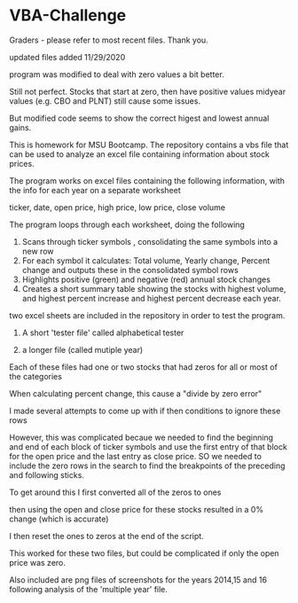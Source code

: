# VBA-Challenge

Graders - please refer to most recent files.  Thank you.

updated files added 11/29/2020

program was modified to deal with zero values a bit better.

Still not perfect.  Stocks that start at zero, then have positive values midyear values (e.g. CBO and PLNT) still cause some issues.

But modified code seems to show the correct higest and lowest annual gains.


This is homework for MSU Bootcamp.  The repository contains a vbs file that can be used to analyze an excel file containing information about stock prices. 

The program works on excel files  containing the following information, with the info for each year on a separate worksheet

ticker, date, open price, high price, low price, 	close	volume		

The program loops through each worksheet, doing the following

1.  Scans through  ticker symbols <ticker>, consolidating the same symbols into a new row
2.  For each symbol it calculates: 	Total volume, Yearly change, Percent change and outputs these in the consolidated symbol rows
3.  Highlights positive (green) and negative (red) annual stock changes
4.  Creates a short summary table showing the stocks with highest volume, and highest percent increase and highest percent decrease each year.

two excel sheets are included in the repository in order to test the program.

1. A short 'tester file' called alphabetical tester

2. a longer file (called mutiple year)

Each of these files had one or two stocks that had zeros for all or most of the categories

When calculating percent change, this cause a "divide by zero error"

I made several attempts to come up with if then conditions to ignore these rows

However, this was complicated becaue we needed to find the beginning and end of each block of ticker symbols and use the first entry of that block for the
open price and the last entry as close price.  SO we needed to include the zero rows in the search to find the breakpoints of the preceding and following sticks.

To get around this I first converted all of the zeros to ones

then using the open and close price for these stocks resulted in a 0% change (which is accurate)

I then reset the ones to zeros at the end of the script.

This worked for these two files, but could be complicated if only the open price was zero.

Also included are png files of screenshots for the years 2014,15 and 16 following analysis of the 'multiple year' file.
